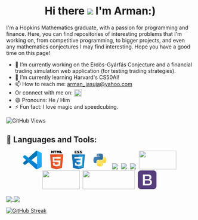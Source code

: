 <meta name="google-site-verification" content="HAPvBNah0T3IZn8aNZAiTAHtgDR89NqsQFvJ3plTL98" />
<h1 align = center>Hi there <img src="https://raw.githubusercontent.com/iampavangandhi/iampavangandhi/master/gifs/Hi.gif" width="30px"> I'm Arman:)</h1>
I'm a Hopkins Mathematics graduate, with a passion for programming and finance. Here, you can find repositories of interesting problems that I'm working on, from competitive programming, to bigger projects, and even any mathematics conjectures I may find interesting.
Hope you have a good time on this page!

- 🔭 I’m currently working on the Erdös-Gyárfás Conjecture and a financial trading simulation web application (for testing trading strategies).
- 🌱 I’m currently learning Harvard's CS50AI!
- 📫 How to reach me: arman_jasuja@yahoo.com
- Or connect with me on: <a href = "https://www.linkedin.com/in/arman-jasuja-b501a71a2/"><img align = "center" width = 20px height = 20px src="https://upload.wikimedia.org/wikipedia/commons/c/ca/LinkedIn_logo_initials.png"></a>
- 😄 Pronouns: He / Him
- ⚡ Fun fact: I love magic and speedcubing.

![GitHub Views](https://komarev.com/ghpvc/?username=armurox&color=green)


## 🧰 Languages and Tools:
<p align="center">
  <img width=50px src="https://raw.githubusercontent.com/github/explore/80688e429a7d4ef2fca1e82350fe8e3517d3494d/topics/visual-studio-code/visual-studio-code.png">&nbsp;&nbsp;&nbsp;
  <img width=50px src="https://raw.githubusercontent.com/github/explore/80688e429a7d4ef2fca1e82350fe8e3517d3494d/topics/html/html.png">&nbsp;
  <img width=50px src="https://raw.githubusercontent.com/github/explore/80688e429a7d4ef2fca1e82350fe8e3517d3494d/topics/css/css.png">&nbsp;
  <img width=50px 
  <img width=50px src="https://raw.githubusercontent.com/github/explore/80688e429a7d4ef2fca1e82350fe8e3517d3494d/topics/python/python.png">&nbsp;
  <img width=50px src="https://upload.wikimedia.org/wikipedia/commons/1/18/C_Programming_Language.svg">&nbsp;
  <img width=50px src = "https://upload.wikimedia.org/wikipedia/commons/1/18/ISO_C%2B%2B_Logo.svg">&nbsp;
  <img width = 50px src = "https://upload.wikimedia.org/wikipedia/commons/6/6a/JavaScript-logo.png">&nbsp;
  <img width=100px height = 50px src = "https://upload.wikimedia.org/wikipedia/commons/3/3c/Flask_logo.svg">&nbsp;
  <img width = 100px height = 50px src = "https://upload.wikimedia.org/wikipedia/commons/3/38/SQLite370.svg">&nbsp;
  <img width = 140px height = 50px src = "https://upload.wikimedia.org/wikipedia/commons/f/fd/JQuery-Logo.svg">&nbsp;
  <img width=50px src="https://raw.githubusercontent.com/github/explore/80688e429a7d4ef2fca1e82350fe8e3517d3494d/topics/bootstrap/bootstrap.png">&nbsp;
</p>


<a href="https://github.com/anuraghazra/convoychat">
  <img height=200 align="center" src="https://github-readme-stats.vercel.app/api/top-langs?username=armurox&layout=compact&langs_count=8&card_width=320&theme=radical" />
</a>

<a href="https://github.com/armurox/github-readme-stats">
  <img height=200 align="center" src="https://github-readme-stats.vercel.app/api?username=armurox&theme=radical" />
</a>

[![GitHub Streak](https://streak-stats.demolab.com/?user=armurox&theme=radical)](https://git.io/streak-stats)
